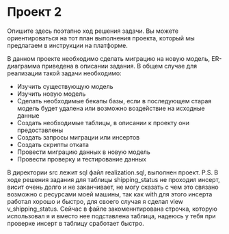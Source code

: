 # Проект 2
Опишите здесь поэтапно ход решения задачи. Вы можете ориентироваться на тот план выполнения проекта, который мы предлагаем в инструкции на платформе.

В данном проекте необходимо сделать миграцию на новую модель, ER-диаграмма приведена в описании задания.
В общем случае для реализации такой задачи необходимо:
 - Изучить существующую модель
 - Изучить новую модель
 - Сделать необходимые бекапы базы, если в последующем старая модель будет удалена или возможно воздействие на исходные данные
 - Создать необходимые таблицы, в описании к проекту они предоставлены
 - Создать запросы миграции или инсертов
 - Создать скрипты отката
 - Провести миграцию данных в новую модель
 - Провести проверку и тестирование данных

В директории src лежит sql файл realization.sql, выполнен проект.
P.S. В ходе решения задания для таблицы shipping_status не проходил инсерт, висит очень долго и не заканчивает, не могу сказать с чем это связано возможно с ресурсами моей машины, так как with для этого инсерта работал хорошо и быстро, для своего случая я сделал view v_shipping_status. Сейчас в файле закоменнтирована строчка, которую использовал я и вместо нее подставлена таблица, надеюсь у тебя при проверке инсерт в таблицу сработает быстро.

